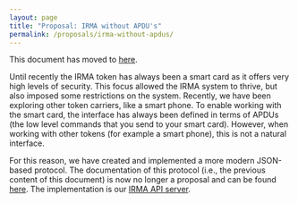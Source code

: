 ```yaml
---
layout: page
title: "Proposal: IRMA without APDU's"
permalink: /proposals/irma-without-apdus/
---
```


This document has moved to [here](/protocols/irma-protocol.md).

Until recently the IRMA token has always been a smart card as it offers very high levels of security. This focus allowed the IRMA system to thrive, but also imposed some restrictions on the system. Recently, we have been exploring other token carriers, like a smart phone. To enable working with the smart card, the interface has always been defined in terms of APDUs (the low level commands that you send to your smart card). However, when working with other tokens (for example a smart phone), this is not a natural interface.

For this reason, we have created and implemented a more modern JSON-based protocol. The documentation of this protocol (i.e., the previous content of this document) is now no longer a proposal and can be found [here](/protocols/irma-protocol.md). The implementation is our [IRMA API server](https://github.com/credentials/irma_api_server).
